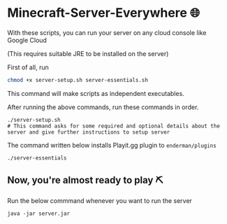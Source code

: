 # Minecraft-Server-Everywhere 🌐
With these scripts, you can run your server on any cloud console like Google Cloud

(This requires suitable JRE to be installed on the server)

First of all, run
```bash
chmod +x server-setup.sh server-essentials.sh
```
This command will make scripts as independent executables.

After running the above commands, run these commands in order. <br>
```
./server-setup.sh
# This command asks for some required and optional details about the server and give further instructions to setup server
```
The command written below installs Playit.gg plugin to `enderman/plugins`
```
./server-essentials
```

## Now, you're almost ready to play ⛏
Run the below commmand whenever you want to run the server

```
java -jar server.jar
```